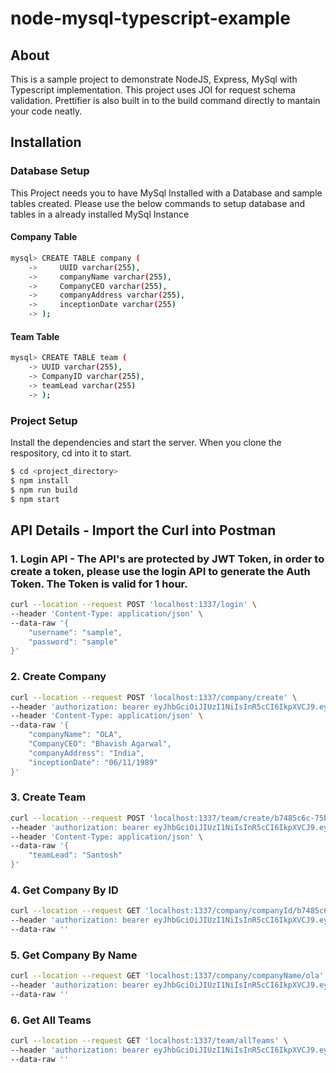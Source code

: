 # node-mysql-typescript-example

## About

This is a sample project to demonstrate NodeJS, Express, MySql with Typescript implementation. This project uses JOI for request schema validation. Prettifier is also built in to the build command directly to mantain your code neatly.

## Installation

### Database Setup

This Project needs you to have MySql Installed with a Database and sample tables created. Please use the below commands to setup database and tables in a already installed MySql Instance

#### Company Table
```sh
mysql> CREATE TABLE company (
    ->     UUID varchar(255),
    ->     companyName varchar(255),
    ->     CompanyCEO varchar(255),
    ->     companyAddress varchar(255),
    ->     inceptionDate varchar(255)
    -> );
```
#### Team Table
```sh
mysql> CREATE TABLE team (
    -> UUID varchar(255),
    -> CompanyID varchar(255),
    -> teamLead varchar(255)
    -> );
```
### Project Setup

Install the dependencies and start the server.  When you clone the respository, cd into it to start.  

```sh
$ cd <project_directory>
$ npm install
$ npm run build
$ npm start
```

## API Details -  Import the Curl into Postman

### 1. Login API - The API's are protected by JWT Token, in order to create a token, please use the login API to generate the Auth Token. The Token is valid for 1 hour.

```sh
curl --location --request POST 'localhost:1337/login' \
--header 'Content-Type: application/json' \
--data-raw '{
    "username": "sample",
    "password": "sample"
}'
```

### 2. Create Company
```sh
curl --location --request POST 'localhost:1337/company/create' \
--header 'authorization: bearer eyJhbGciOiJIUzI1NiIsInR5cCI6IkpXVCJ9.eyJ1c2VybmFtZSI6InNhbXBsZSIsImlhdCI6MTY0NDE2ODg4NH0.PP3Hbxrp1_Bduv71KZ9WS18aS1Whb532aZ63L0P-iLI' \
--header 'Content-Type: application/json' \
--data-raw '{
    "companyName": "OLA",
    "CompanyCEO": "Bhavish Agarwal",
    "companyAddress": "India",
    "inceptionDate": "06/11/1989"
}'
```
### 3. Create Team
```sh
curl --location --request POST 'localhost:1337/team/create/b7485c6c-75bc-43d0-a3c8-8c3955dd788b' \
--header 'authorization: bearer eyJhbGciOiJIUzI1NiIsInR5cCI6IkpXVCJ9.eyJ1c2VybmFtZSI6InNhbXBsZSIsImlhdCI6MTY0NDE2ODg4NH0.PP3Hbxrp1_Bduv71KZ9WS18aS1Whb532aZ63L0P-iLI' \
--header 'Content-Type: application/json' \
--data-raw '{
    "teamLead": "Santosh"
}'
```
### 4. Get Company By ID
```sh
curl --location --request GET 'localhost:1337/company/companyId/b7485c6c-75bc-43d0-a3c8-8c3955dd788b' \
--header 'authorization: bearer eyJhbGciOiJIUzI1NiIsInR5cCI6IkpXVCJ9.eyJleHAiOjE2NDQxNzYxMTMsInVzZXJuYW1lIjoic2FtcGxlIiwiaWF0IjoxNjQ0MTcyNTEzfQ.Sshe9zq3XW8TDvytp0ef7rZVjnLWBzBANha5MLRumjc' \
--data-raw ''
```

### 5. Get Company By Name
```sh
curl --location --request GET 'localhost:1337/company/companyName/ola' \
--header 'authorization: bearer eyJhbGciOiJIUzI1NiIsInR5cCI6IkpXVCJ9.eyJleHAiOjE2NDQxNzYxMTMsInVzZXJuYW1lIjoic2FtcGxlIiwiaWF0IjoxNjQ0MTcyNTEzfQ.Sshe9zq3XW8TDvytp0ef7rZVjnLWBzBANha5MLRumjc' \
--data-raw ''
```

### 6. Get All Teams
```sh
curl --location --request GET 'localhost:1337/team/allTeams' \
--header 'authorization: bearer eyJhbGciOiJIUzI1NiIsInR5cCI6IkpXVCJ9.eyJleHAiOjE2NDQxNzYxMTMsInVzZXJuYW1lIjoic2FtcGxlIiwiaWF0IjoxNjQ0MTcyNTEzfQ.Sshe9zq3XW8TDvytp0ef7rZVjnLWBzBANha5MLRumjc' \
--data-raw ''
```

